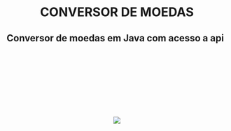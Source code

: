 <h1 align="center"> CONVERSOR DE MOEDAS </h1>
<h2 align="left"> Conversor de moedas em Java com acesso a api </h2>
</br>
</br>
</br>
</br>
</br>
</br>
</br>
</br>
<p align="center">
<img loading="lazy" src="http://img.shields.io/static/v1?label=STATUS&message=PRONTO%20DESENVOLVIDO&color=GREEN&style=for-the-badge"/>
</p>


